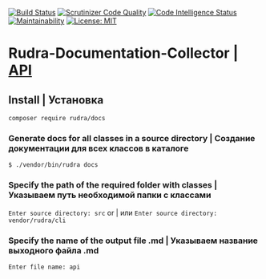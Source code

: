 [![Build Status](https://scrutinizer-ci.com/g/Jagepard/Rudra-Markdown/badges/build.png?b=master)](https://scrutinizer-ci.com/g/Jagepard/Rudra-Markdown/build-status/master)
[![Scrutinizer Code Quality](https://scrutinizer-ci.com/g/Jagepard/Rudra-Markdown/badges/quality-score.png?b=master)](https://scrutinizer-ci.com/g/Jagepard/Rudra-Markdown/?branch=master)
[![Code Intelligence Status](https://scrutinizer-ci.com/g/Jagepard/Rudra-Markdown/badges/code-intelligence.svg?b=master)](https://scrutinizer-ci.com/code-intelligence)
[![Maintainability](https://api.codeclimate.com/v1/badges/141448a193ba17e52b36/maintainability)](https://codeclimate.com/github/Jagepard/Rudra-Markdown/maintainability)
[![License: MIT](https://img.shields.io/badge/license-MIT-498e7f.svg)](https://mit-license.org/)

# Rudra-Documentation-Collector | [API](https://github.com/Jagepard/Rudra-Markdown/blob/master/docs.md "Documentation API")

## Install | Установка

```composer require rudra/docs```

### Generate docs for all classes in a source directory | Создание документации для всех классов в каталоге
```$ ./vendor/bin/rudra docs``` 
### Specify the path of the required folder with classes | Указываем путь необходимой папки с классами
```Enter source directory: src``` or | или ```Enter source directory: vendor/rudra/cli```

### Specify the name of the output file .md | Указываем название выходного файла .md
```Enter file name: api```
